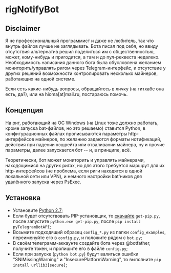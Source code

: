 # rigNotifyBot

## Disclaimer ##
Я не профессиональный программист и даже не любитель, так что внутрь файлов лучше не заглядывать. Бота писал под себя,
но ввиду отсутствия альтернатив решил поделиться им с общественностью, может, кому-нибудь и пригодится, а там и до
пул-реквеста недалеко. Необходимость написания данного бота была обусловлена желанием мониторить/управлять ригом через
Telegram-интерфейс, и отсутствие у других решений возможности контролировать несколько майнеров, работающих на одной
системе.

Если есть какие-нибудь вопросы, обращайтесь в личку (на гитхабе она есть, да?), или на hioma[at]mail.ru, постараюсь
помочь.

## Концепция ##
На риг, работающий на ОС Windows (на Linux тоже должно работать, кроме запуска bat-файлов, но это решаемо) ставится
Python, в конфигурационных файлах прописываются параметры http-интерфейсов майнеров, по желанию задаются форматы
нотификаций, действия при падении хэшрейта или отваливании майнера, ну и прочие параметры, далее запускается бот -- и,
в принципе, всё.

Теоретически, бот может мониторить и управлять майнерами, находящимися на других ригах, но для этого требуется маршрут
для их http-интерфейсов (не проблема, если риги находятся в одной локальной сети или VPN), и немного настройки
bat'ников для удалённого запуска через PsExec.

## Установка ##
* Установите [Python 2.7](https://www.python.org/downloads/release/python-2712/);
* Если будет отсутствовать PIP-установщик, то [скачайте](https://bootstrap.pypa.io/get-pip.py) `get-pip.py`, после
запустите `python.exe get-pip.py`, после `pip install pyTelegramBotAPI`;
* Возьмите подходящий образец `config_*.py` из папки `config_examples`, переименуйте его в `config.py`, и положите
рядом с `bot.py`;
* В своём телеграмм-аккаунте создайте бота через @botfather, получите токен, и пропишите его в файле `config.py`;
* Если при запуске (`python bot.py`) будут валиться ошибки "SNIMissingWarning" и "InsecurePlatformWarning", то
выполните `pip install urllib3[secure]`;
